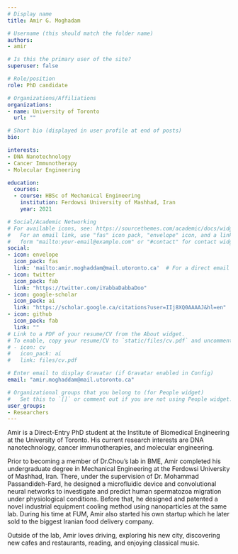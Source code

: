 ```yaml
---
# Display name
title: Amir G. Moghadam

# Username (this should match the folder name)
authors:
- amir

# Is this the primary user of the site?
superuser: false

# Role/position
role: PhD candidate

# Organizations/Affiliations
organizations:
- name: University of Toronto
  url: ""

# Short bio (displayed in user profile at end of posts)
bio:  

interests:
- DNA Nanotechnology
- Cancer Immunotherapy
- Molecular Engineering

education:
  courses:
  - course: HBSc of Mechanical Engineering
    institution: Ferdowsi University of Mashhad, Iran
    year: 2021

# Social/Academic Networking
# For available icons, see: https://sourcethemes.com/academic/docs/widgets/#icons
#   For an email link, use "fas" icon pack, "envelope" icon, and a link in the
#   form "mailto:your-email@example.com" or "#contact" for contact widget.
social:
- icon: envelope
  icon_pack: fas
  link: 'mailto:amir.moghaddam@mail.utoronto.ca'  # For a direct email link, use "mailto:test@example.org".
- icon: twitter
  icon_pack: fab
  link: "https://twitter.com/iYabbaDabbaDoo"
- icon: google-scholar
  icon_pack: ai
  link: "https://scholar.google.ca/citations?user=IIj8XQ0AAAAJ&hl=en"
- icon: github
  icon_pack: fab
  link: ""
# Link to a PDF of your resume/CV from the About widget.
# To enable, copy your resume/CV to `static/files/cv.pdf` and uncomment the lines below.  
# - icon: cv
#   icon_pack: ai
#   link: files/cv.pdf

# Enter email to display Gravatar (if Gravatar enabled in Config)
email: "amir.moghaddam@mail.utoronto.ca"

# Organizational groups that you belong to (for People widget)
#   Set this to `[]` or comment out if you are not using People widget.  
user_groups:
- Researchers
---
```


Amir is a Direct-Entry PhD student at the Institute of Biomedical Engineering at the University of Toronto. His current research interests are DNA nanotechnology, cancer immunotherapies, and molecular engineering.

Prior to becoming a member of Dr.Chou’s lab in BME, Amir completed his undergraduate degree in Mechanical Engineering at the Ferdowsi University of Mashhad, Iran. There, under the supervision of Dr. Mohammad Passandideh-Fard, he designed a microfluidic device and convolutional neural networks to investigate and predict human spermatozoa migration under physiological conditions. Before that, he designed and patented a novel industrial equipment cooling method using nanoparticles at the same lab. During his time at FUM, Amir also started his own startup which he later sold to the biggest Iranian food delivery company.

Outside of the lab, Amir loves driving, exploring his new city, discovering new cafes and restaurants, reading, and enjoying classical music.
